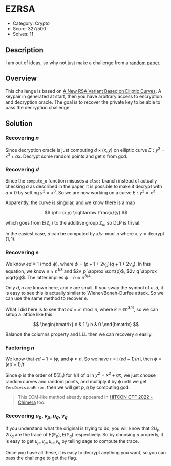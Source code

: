 # EZRSA

* Category: Crypto
* Score: 327/500
* Solves: 11

## Description

I am out of ideas, so why not just make a challenge from a [random paper](https://eprint.iacr.org/2023/1299).

## Overview

This challenge is based on [A New RSA Variant Based on Elliptic Curves](https://eprint.iacr.org/2023/1299). A keypair in generated at start, then you have arbitrary access to encryption and decryption oracle. The goal is to recover the private key to be able to pass the decryption challenge.

## Solution

### Recovering $n$

Since decryption oracle is just computing $d \times (x, y)$ on elliptic curve $E: y^2=x^3+ax$. Decrypt some random points and get $n$ from gcd.

### Recovering $d$

Since the `compute_u` function misuses a `else:` branch instead of actually checking $a$ as described in the paper, it is possible to make it decrypt with $a=0$ by setting $y^2 = x^3$. So we are now working on a curve $E: y^2 = x^3$.

Apparently, the curve is singular, and we know there is a map

$$
\phi: (x,y) \rightarrow \frac{x}{y}
$$

which goes from $E(\mathbb{Z}_n)$ to the additive group $\mathbb{Z}_n$, so DLP is trivial.

In the easiest case, $d$ can be computed by $x/y \mod{n}$ where $x, y = \operatorname{decrypt}(1, 1)$.

### Recovering $e$

We know $ed \equiv 1 \pmod{\phi}$, where $\phi=(p+1+2v_p)(q+1+2v_q)$. In this equation, we know $e \approx n^{1/8}$ and $2v_p \approx \sqrt{p}$, $2v_q \approx \sqrt{q}$. The latter implies $\phi-n \approx n^{3/4}$.

Only $d,n$ are known here, and $e$ are small. If you swap the symbol of $e,d$, it is easy to see this is actually similar to Wiener/Boneh-Durfee attack. So we can use the same method to recover $e$.

What I did here is to see that $ed=k \mod{n}$, where $k \approx en^{3/4}$, so we can setup a lattice like this:

$$
\begin{bmatrix}
d & 1 \\
n & 0
\end{bmatrix}
$$

Balance the columns property and LLL then we can recovery $e$ easily.

### Factoring $n$

We know that $ed-1=t\phi$, and $\phi \approx n$. So we have $t=\lfloor (ed-1)/n \rfloor$, then $\phi=(ed-1)/t$.

Since $\phi$ is the order of $E(\mathbb{Z}_n)$ for $1/4$ of $a$ in $y^2=x^3+ax$, we just choose random curves and random points, and multiply it by $\phi$ until we get `ZeroDivisionError`, then we will get $p, q$ by computing gcd.

> This ECM-like method already appeared in [HITCON CTF 2022 - Chimera](../../HITCON%20CTF%202022/Chimera/README.md) too.

### Recovering $u_p, v_p, u_q, v_q$

If you understand what the original is trying to do, you will know that $2U_p, 2U_q$ are the trace of $E(\mathbb{F}_p), E(\mathbb{F}_q)$ respectively. So by choosing $a$ properly, it is easy to get $u_p, v_p, u_q, v_q$ by telling sage to compute the trace.

Once you have all these, it is easy to decrypt anything you want, so you can pass the challenge to get the flag.
